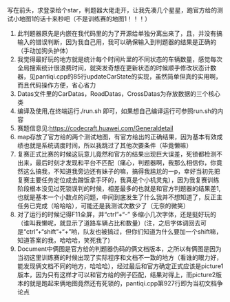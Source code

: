 写在前头，求登录给个star，判题器大佬走开，让我先凑几个星星，跑官方给的测试小地图1的话十来秒吧（不是训练赛的地图1！！！）

1. 此判题器原先是内嵌在我代码里的为了开源给单独分离出来了，且，并没有搞输入的错误判断，因为我自己用，我可以确保输入到判题器的结果是正确的（手动加狗头护体）
2. 我觉得最好玩的地方就是统计每个时间片里的不同状态的车辆数量，感觉每次全局搜索统计很浪费时间，就突发奇想在更新状态的时候顺手修改状态计数器，见pantiqi.cpp的85行updateCarState的实现，虽然简单但真的实用啊，而且代码操作方便，省心省力
3. Datas文件里的CarDatas，RoadDatas，CrossDatas为存放数据的三个核心类
4. 编译及使用,在终端运行./run.sh 即可，如果想自己编译运行可参照run.sh的内容
5. 赛题信息见:https://codecraft.huawei.com/Generaldetail
6. map存放了官方给的两个测试地图，有官方给出的正确结果，因为基本有效成绩也就是系统调度时间，所以我跳过了其他次要条件（毕竟懒嘛）
7. 复赛正式比赛的时候这玩意儿竟然和官方的结果出现巨大误差，死锁都检测不出来，最后时刻才发现和平台不匹配（痛心，判题器啊，我那么相信你，你竟然这么搞我，不知道我旁边还有妹子的嘛，搞得我尴尬的一p，幸好当初先把复赛主要任务定位成去蹭饭拿手环的，我真是个小机灵鬼），因为我复赛训练阶段根本没见过死锁误判的时候，相差最多的也就是和官方判题器的结果差1,也就是基本一个小数点的问题，中间到底发生了什么我并不想知道了，反正主任务已完成（哈哈哈），可能还是我测试次数少了（无奈的微笑）
8. 对了运行的时候记得F11全屏，并“ctrl”+“-” 多缩小几次字体，还是挺好玩的（谁叫我懒呢，就显示了道路车辆占比和数量）(注，之后字体调回去可是“ctrl”+“shift”+“+”哟，队友也被搞过，但你们知道为什么要加一个shift嘛，知道答案的我，哈哈哈，笑死我了)
9. Document中俩图是官方给的判题器伪码的俩文档版本，之所以有俩图是因为当初这里训练赛的时候出现了实际程序和文档不一致的地方（看谁的眼力好，能发现俩文档不同的地方，哈哈哈），经过最后和官方确定正式应该是picture1版本，因为只有这样才可以和官方给的例子匹配，结果对得上，而picture2版本的就是跑起来俩地图竟然还有死锁的，pantiqi.cpp第927行即为当初文档争论点
